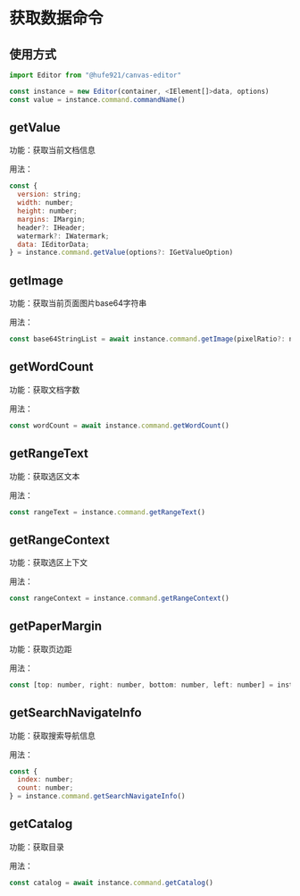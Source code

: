 # 获取数据命令

## 使用方式

```javascript
import Editor from "@hufe921/canvas-editor"

const instance = new Editor(container, <IElement[]>data, options)
const value = instance.command.commandName()
```
## getValue
功能：获取当前文档信息

用法：
```javascript
const {
  version: string;
  width: number;
  height: number;
  margins: IMargin;
  header?: IHeader;
  watermark?: IWatermark;
  data: IEditorData;
} = instance.command.getValue(options?: IGetValueOption)
```

## getImage
功能：获取当前页面图片base64字符串

用法：
```javascript
const base64StringList = await instance.command.getImage(pixelRatio?: number)
```

## getWordCount
功能：获取文档字数

用法：
```javascript
const wordCount = await instance.command.getWordCount()
```

## getRangeText
功能：获取选区文本

用法：
```javascript
const rangeText = instance.command.getRangeText()
```

## getRangeContext
功能：获取选区上下文

用法：
```javascript
const rangeContext = instance.command.getRangeContext()
```

## getPaperMargin
功能：获取页边距

用法：
```javascript
const [top: number, right: number, bottom: number, left: number] = instance.command.getPaperMargin()
```

## getSearchNavigateInfo
功能：获取搜索导航信息

用法：
```javascript
const {
  index: number;
  count: number;
} = instance.command.getSearchNavigateInfo()
```

## getCatalog
功能：获取目录

用法：
```javascript
const catalog = await instance.command.getCatalog()
```
